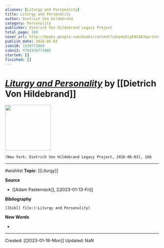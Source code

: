 ```yaml
---
aliases: [Liturgy and Personality]
title: Liturgy and Personality
author: Dietrich Von Hildebrand
category: Personality
publisher: Dietrich Von Hildebrand Legacy Project
total_page: 160
cover_url: http://books.google.com/books/content?id=pdyXjgEACAAJ&printsec=frontcover&img=1&zoom=1&source=gbs_api
publish_date: 2016-06-03
isbn10: 1939773008
isbn13: 9781939773005
started: []
finished: []
---
```

# *[Liturgy and Personality]()* by [[Dietrich Von Hildebrand]]

<img src="http://books.google.com/books/content?id=pdyXjgEACAAJ&printsec=frontcover&img=1&zoom=1&source=gbs_api" width=150>

`(New York: Dietrich Von Hildebrand Legacy Project, 2016-06-03), 160`

--- 
#wishlist
**Topic**: [[Liturgy]]

**Source**
- [[Adam Pasternack]], [[2023-01-13-Fri]]


**Bibliography**

```query
[[bib]] file:(~Liturgy and Personality)
```
 

**New Words**

- 

---
Created: [[2023-01-16-Mon]]
Updated: NaN
